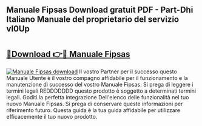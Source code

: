 ## Manuale Fipsas Download gratuit PDF - Part-Dhi Italiano Manuale del proprietario del servizio vI0Up

# <h2><a href="http://dfbezl.blite.top/?on=Manuale+Fipsas">🔗Download 👉🔴 Manuale Fipsas</a></h2>

[![Manuale Fipsas download](https://i.imgur.com/lujVjoI.png)](http://dfbezl.blite.top/?on=Manuale+Fipsas)
Il vostro Partner per il successo questo Manuale Utente è il vostro compagno affidabile per il funzionamento e la manutenzione di successo del vostro Manuale Fipsas. Si prega di leggere i termini legali REDDDDDDD questo prodotto è soggetto a determinati termini legali. Goditi la perfetta integrazione Dell'elenco delle funzionalità nel tuo nuovo Manuale Fipsas. Si prega di conservare queste informazioni per riferimento futuro. Questa guida è la tua guida affidabile per utilizzare efficacemente il tuo nuovo prodotto.
